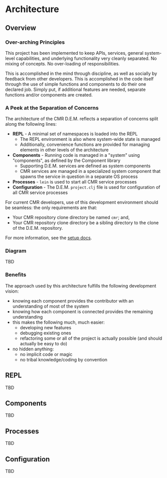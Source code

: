 # Architecture

## Overview

### Over-arching Principles

This project has been implemented to keep APIs, services, general system-level
capabilities, and underlying functionality very cleanly separated. No mixing
of concepts. No over-loading of responsibilities.

This is accomplished in the mind through discipline, as well as socially by
feedback from other developers. This is accomplished in the code itself through
the use of simple functions and components to do their one declared job. Simply
put, if additional features are needed, separate functions and/or components
are created.


### A Peek at the Separation of Concerns

The architecture of the CMR D.E.M. reflects a separation of concerns split
along the following lines:

* **REPL** - A minimal set of namespaces is loaded into the REPL
    * The REPL environment is also where system-wide state is managed
    * Additionally, convenience functions are provided for managing elements in
      other levels of the architecture
* **Components** - Running code is managed in a "system" using "components",
  as defined by the Component library
    * Supporting D.E.M. services are defined as system components
    * CMR services are managed in a specialized system component that spawns
      the service in question in a separate OS process
* **Processes** - `lein` is used to start all CMR service processes
* **Configuration** - The D.E.M. `project.clj` file is used for configuration
  of all CMR service processes

For current CMR developers, use of this development environment should be
seamless: the only requirements are that:

* Your CMR repository clone directory be named `cmr`; and,
* Your CMR repository clone directory be a sibling directory to the clone of
  the D.E.M. repository.

For more information, see the [setup docs](2000-setup.html).


### Diagram

TBD


### Benefits

The approach used by this architecture fulfills the following development
vision:

* knowing each component provides the contributor with an understanding
  of most of the system
* knowing how each component is connected provides the remaining
  understanding
* this makes the following much, much easier:
    * developing new features
    * debugging existing ones
    * refactoring some or all of the project is actually possible (and
      should actually be easy to do)
* no hidden anything:
    * no implicit code or magic
    * no tribal knowledge/coding by convention


## REPL

TBD


## Components

TBD


## Processes

TBD


## Configuration

TBD
